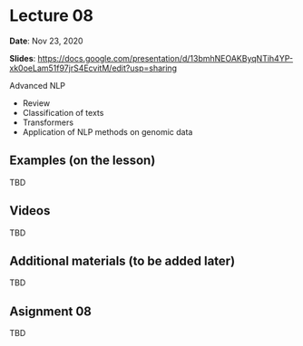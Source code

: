 # Lecture 08

**Date**: Nov 23, 2020

**Slides**: https://docs.google.com/presentation/d/13bmhNEOAKByqNTih4YP-xk0oeLam51f97jrS4EcvitM/edit?usp=sharing

Advanced NLP

* Review
* Classification of texts
* Transformers
* Application of NLP methods on genomic data


## Examples (on the lesson)

TBD


## Videos

TBD


## Additional materials (to be added later)

TBD


## Asignment 08

TBD